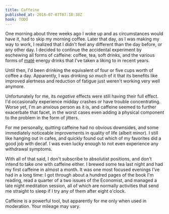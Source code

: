 ```yaml
---
title: Caffeine
published_at: 2018-07-07T07:18:38Z
hook: TODO
---
```


One morning about three weeks ago I woke up and as
circumstances would have it, had to skip my morning coffee.
Later that day, as I was making my way to work, I realized
that I didn't feel any different than the day before, or
any other day. I decided to continue the accidental
experiment by eschewing all forms of caffeine: coffee, tea,
soft drinks, and the various forms of [maté][mate] energy
drinks that I've taken a liking to in recent years.

Until then, I'd been drinking the equivalent of four or
five cups worth of coffee a day. Apparently, I was drinking
_so much_ of it that its benefits like improved alertness
and reduction of fatigue just weren't working very well
anymore.

Unfortunately for me, its _negative_ effects were still
having their full effect. I'd occasionally experience
midday crashes or have trouble concentrating. Worse yet,
I'm an anxious person as it is, and caffeine seemed to
further exacerbate that facet, in the worst cases even
adding a physical component to the problem in the form of
jitters.

For me personally, quitting caffeine had no obvious
downsides, and some immediately noticeable improvements
in quality of life (albeit minor). I still like hanging out
in cafes, and quickly found out which of my favorites did a
good job with decaf. I was even lucky enough to not even
experience any withdrawal symptoms.

With all of that said, I don't subscribe to absolutist
positions, and don't intend to take one with caffeine
either. I brewed some tea last night and had my first
caffeine in almost a month. It was one most focused
evenings I've had in a long time: I got through about a
hundred pages of the book I'm reading, read a quarter of a
two issues of the Economist, and managed a late night
meditation session, all of which are normally activities
that send me straight to sleep if I try any of them after
eight o'clock.

Caffeine is a powerful tool, but apparently for me only
when used in moderation. Your mileage may vary.

[mate]: https://en.wikipedia.org/wiki/Mate_(drink)
